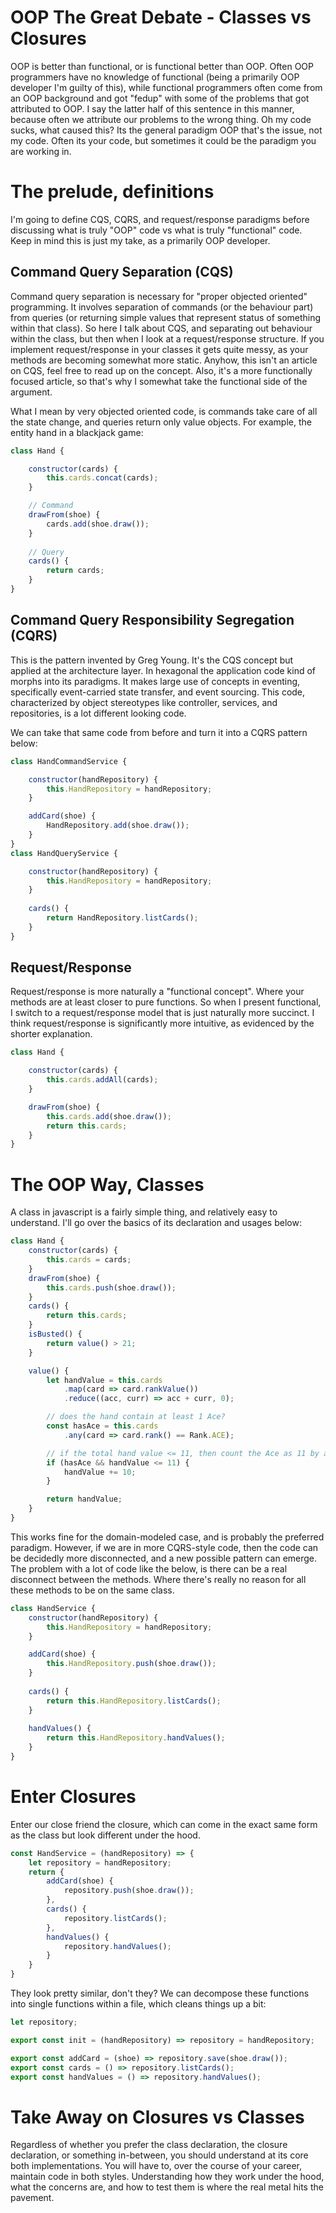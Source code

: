 ﻿---
layout: post
name: OOP The Great Debate - Classes vs Closures
description: A look at how functional closures differ from OOP classes 
image: learning_journal_zombie.webp
time: "5m:58s"
tags: code all
---

# OOP The Great Debate - Classes vs Closures

OOP is better than functional, or is functional better than OOP. Often OOP programmers have no knowledge of functional
(being a primarily OOP developer I'm guilty of this), while functional programmers often come from an OOP background and
got "fedup" with some of the problems that got attributed to OOP. I say the latter half of this sentence in this manner, 
because often we attribute our problems to the wrong thing. Oh my code sucks, what caused this? Its the general paradigm
OOP that's the issue, not my code. Often its your code, but sometimes it could be the paradigm you are working in.

# The prelude, definitions

I'm going to define CQS, CQRS, and request/response paradigms before discussing what is truly "OOP" code vs what is truly
"functional" code. Keep in mind this is just my take, as a primarily OOP developer.

## Command Query Separation (CQS)

Command query separation is necessary for "proper objected oriented" programming. It involves separation of commands (or the behaviour part)
from queries (or returning simple values that represent status of something within that class). So here I talk about CQS,
and separating out behaviour within the class, but then when I look at a request/response structure. If you implement request/response
in your classes it gets quite messy, as your methods are becoming somewhat more static. Anyhow, this isn't an article on CQS,
feel free to read up on the concept. Also, it's a more functionally focused article, so that's why I somewhat take the 
functional side of the argument. 

What I mean by very objected oriented code, is commands take care of all the state change, and queries return only value
objects. For example, the entity hand in a blackjack game:

```js
class Hand {

    constructor(cards) {
        this.cards.concat(cards);
    }

    // Command
    drawFrom(shoe) {
        cards.add(shoe.draw());
    }
    
    // Query
    cards() {
        return cards;
    }
}
```

## Command Query Responsibility Segregation (CQRS)

This is the pattern invented by Greg Young. It's the CQS concept but applied at the architecture layer. In hexagonal
the application code kind of morphs into its paradigms. It makes large use of concepts in eventing, specifically event-carried
state transfer, and event sourcing. This code, characterized by object stereotypes like controller, services, and repositories,
is a lot different looking code.

We can take that same code from before and turn it into a CQRS pattern below:

```js
class HandCommandService {

    constructor(handRepository) {
        this.HandRepository = handRepository;
    }

    addCard(shoe) {
        HandRepository.add(shoe.draw());
    }
}
class HandQueryService {

    constructor(handRepository) {
        this.HandRepository = handRepository;
    }
    
    cards() {
        return HandRepository.listCards();
    }
}
```

## Request/Response 

Request/response is more naturally a "functional concept". Where your methods are at least closer to pure functions. So when 
I present functional, I switch to a request/response model that is just naturally more succinct. I think request/response 
is significantly more intuitive, as evidenced by the shorter explanation.

```js
class Hand {

    constructor(cards) {
        this.cards.addAll(cards);
    }

    drawFrom(shoe) {
        this.cards.add(shoe.draw());
        return this.cards;
    }
}
```

# The OOP Way, Classes

A class in javascript is a fairly simple thing, and relatively easy to understand. I'll go over the basics of its declaration
and usages below:

```js
class Hand {
    constructor(cards) {
        this.cards = cards;
    }
    drawFrom(shoe) {
        this.cards.push(shoe.draw());
    }
    cards() {
        return this.cards;
    }
    isBusted() {
        return value() > 21;
    }

    value() {
        let handValue = this.cards
            .map(card => card.rankValue())
            .reduce((acc, curr) => acc + curr, 0);

        // does the hand contain at least 1 Ace?
        const hasAce = this.cards
            .any(card => card.rank() == Rank.ACE);

        // if the total hand value <= 11, then count the Ace as 11 by adding 10
        if (hasAce && handValue <= 11) {
            handValue += 10;
        }

        return handValue;
    }
}
```

This works fine for the domain-modeled case, and is probably the preferred paradigm. However, if we are in more CQRS-style
code, then the code can be decidedly more disconnected, and a new possible pattern can emerge. The problem with a lot of code
like the below, is there can be a real disconnect between the methods. Where there's really no reason for all these methods
to be on the same class.

```js
class HandService {
    constructor(handRepository) {
        this.HandRepository = handRepository;
    }

    addCard(shoe) {
        this.HandRepository.push(shoe.draw());
    }
    
    cards() {
        return this.HandRepository.listCards();
    }
    
    handValues() {
        return this.HandRepository.handValues();
    }
}
```

# Enter Closures

Enter our close friend the closure, which can come in the exact same form as the class but look different under the hood.

```js
const HandService = (handRepository) => {
    let repository = handRepository;
    return {
        addCard(shoe) {
            repository.push(shoe.draw());
        },
        cards() {
            repository.listCards();
        },
        handValues() {
            repository.handValues();
        }
    }
}
```

They look pretty similar, don't they? We can decompose these functions into single functions within a file, which cleans
things up a bit:

```js
let repository;

export const init = (handRepository) => repository = handRepository;

export const addCard = (shoe) => repository.save(shoe.draw());
export const cards = () => repository.listCards();
export const handValues = () => repository.handValues();
```

# Take Away on Closures vs Classes

Regardless of whether you prefer the class declaration, the closure declaration, or something in-between, you should understand
at its core both implementations. You will have to, over the course of your career, maintain code in both styles. Understanding
how they work under the hood, what the concerns are, and how to test them is where the real metal hits the pavement.